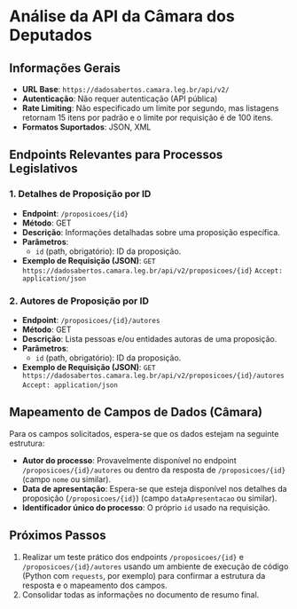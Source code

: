 # Análise da API da Câmara dos Deputados

## Informações Gerais

- **URL Base**: `https://dadosabertos.camara.leg.br/api/v2/`
- **Autenticação**: Não requer autenticação (API pública)
- **Rate Limiting**: Não especificado um limite por segundo, mas listagens retornam 15 itens por padrão e o limite por requisição é de 100 itens.
- **Formatos Suportados**: JSON, XML

## Endpoints Relevantes para Processos Legislativos

### 1. Detalhes de Proposição por ID
- **Endpoint**: `/proposicoes/{id}`
- **Método**: GET
- **Descrição**: Informações detalhadas sobre uma proposição específica.
- **Parâmetros**:
  - `id` (path, obrigatório): ID da proposição.
- **Exemplo de Requisição (JSON)**:
  `GET https://dadosabertos.camara.leg.br/api/v2/proposicoes/{id}`
  `Accept: application/json`

### 2. Autores de Proposição por ID
- **Endpoint**: `/proposicoes/{id}/autores`
- **Método**: GET
- **Descrição**: Lista pessoas e/ou entidades autoras de uma proposição.
- **Parâmetros**:
  - `id` (path, obrigatório): ID da proposição.
- **Exemplo de Requisição (JSON)**:
  `GET https://dadosabertos.camara.leg.br/api/v2/proposicoes/{id}/autores`
  `Accept: application/json`

## Mapeamento de Campos de Dados (Câmara)

Para os campos solicitados, espera-se que os dados estejam na seguinte estrutura:

- **Autor do processo**: Provavelmente disponível no endpoint `/proposicoes/{id}/autores` ou dentro da resposta de `/proposicoes/{id}` (campo `nome` ou similar).
- **Data de apresentação**: Espera-se que esteja disponível nos detalhes da proposição (`/proposicoes/{id}`) (campo `dataApresentacao` ou similar).
- **Identificador único do processo**: O próprio `id` usado na requisição.

## Próximos Passos

1. Realizar um teste prático dos endpoints `/proposicoes/{id}` e `/proposicoes/{id}/autores` usando um ambiente de execução de código (Python com `requests`, por exemplo) para confirmar a estrutura da resposta e o mapeamento dos campos.
2. Consolidar todas as informações no documento de resumo final.

